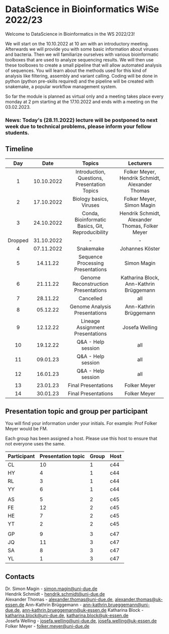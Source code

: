 # DataScience in Bioinformatics WiSe 2022/23

Welcome to DataScience in Bioinformatics in the WS 2022/23!

We will start on the 10.10.2022 at 10 am with an introductory meeting. Afterwards we will provide you with some basic information about viruses and bacteria. Then we will familiarize ourselves with various bioinformatic toolboxes that are used to analyze sequencing results. We will then use these toolboxes to create a small pipeline that will allow automated analysis of sequences. You will learn about the methods used for this kind of analysis like filtering, assembly and variant calling. Coding will be done in python (python pre-skills required) and the pipeline will be created with snakemake, a popular workflow management system.

So far the module is planned as virtual only and a meeting takes place every monday at 2 pm starting at the 17.10.2022 and ends with a meeting on the 03.02.2023.

### News: Today's (28.11.2022) lecture will be postponed to next week due to technical problems, please inform your fellow students.

## Timeline

| Day | Date | Topics | Lecturers |
| :---: | :----: | :---: | :---: |
| 1 | 10.10.2022 | Introduction, Questions, Presentation Topics | Folker Meyer, Hendrik Schmidt, Alexander Thomas |
| 2 | 17.10.2022 | Biology basics, Viruses | Folker Meyer, Simon Magin |
| 3 | 24.10.2022 | Conda, Bioinformatic Basics, Git, Reproducibility | Hendrik Schmidt, Alexander Thomas, Folker Meyer |
| Dropped | 31.10.2022 | - | - |
| 4 | 07.11.2022 | Snakemake | Johannes Köster |
| 5 | 14.11.22 | Sequence Processing Presentations | Simon Magin |
| 6 | 21.11.22 | Genome Reconstruction Presentations | Katharina Block, Ann-Kathrin Brüggemann |
| 7 | 28.11.22 | Cancelled | all |
| 8 | 05.12.22 | Genome Analysis Presentations |Ann-Kathrin Brüggemann |
| 9 | 12.12.22 | Lineage Assignment Presentations | Josefa Welling |
| 10 | 19.12.22 | Q&A - Help session | all |
| 11 | 09.01.23 | Q&A - Help session | all |
| 12 | 16.01.23 | Q&A - Help session | all |
| 13 | 23.01.23 | Final Presentations | Folker Meyer |
| 14 | 30.01.23 | Final Presentations | Folker Meyer |

## Presentation topic and group per participant

You will find your information under your initials. For example: Prof Folker Meyer would be FM.

Each group has been assigned a host. Please use this host to ensure that not everyone uses the same.

| Participant | Presentation topic | Group | Host |
| --- | --- | --- | --- |
| CL | 10 | 1 | c44 |
| HY | 4 | 1 | c44 |
| RL | 3 | 1 | c44 |
| YY | 6 | 1 | c44 |
|  |  |  |  |
| AS | 5 | 2 | c45 |
| FE | 12 | 2 | c45 |
| HE | 7 | 2 | c45 |
| YT | 2 | 2 | c45 |
|  |  |  |  |
| GP | 9 | 3 | c47 |
| JQ | 11 | 3 | c47 |
| SA | 8 | 3 | c47 |
| YL | 1 | 3 | c47 |

## Contacts
   
Dr. Simon Magin - simon.magin@uni-due.de          
Hendrik Schmidt - hendrik.schmidt@uni-due.de      
Alexander Thomas  - alexander.thomas@uni-due.de, alexander.thomas@uk-essen.de
Ann-Kathrin Brüggemann - ann-kathrin.brueggemann@uni-due.de, ann-kathrin.brueggemann@uk-essen.de
Katharina Block - katharina.block@uni-due.de, katharina.block@uk-essen.de    
Josefa Welling - josefa.welling@uni-due.de, josefa.welling@uk-essen.de
Folker Meyer - folker.meyer@uni-due.de
